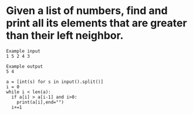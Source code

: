 # Given a list of numbers, find and print all its elements that are greater than their left neighbor.
```
Example input
1 5 2 4 3

Example output
5 4
```
```
a = [int(s) for s in input().split()]
i = 0
while i < len(a):
  if a[i] > a[i-1] and i>0:
    print(a[i],end="")
  i+=1
```
